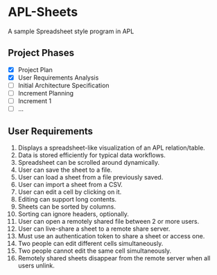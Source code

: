 # APL-Sheets

A sample Spreadsheet style program in APL

## Project Phases

- [x] Project Plan
- [x] User Requirements Analysis
- [ ] Initial Architecture Specification
- [ ] Increment Planning
- [ ] Increment 1
- [ ] ...

## User Requirements

1. Displays a spreadsheet-like visualization of an APL relation/table.
2. Data is stored efficiently for typical data workflows.
3. Spreadsheet can be scrolled around dynamically.
4. User can save the sheet to a file.
5. User can load a sheet from a file previously saved.
6. User can import a sheet from a CSV.
7. User can edit a cell by clicking on it.
8. Editing can support long contents.
9. Sheets can be sorted by columns.
10. Sorting can ignore headers, optionally.
11. User can open a remotely shared file between 2 or more users.
12. User can live-share a sheet to a remote share server.
13. Must use an authentication token to share a sheet or access one.
14. Two people can edit different cells simultaneously.
15. Two people cannot edit the same cell simultaneously.
16. Remotely shared sheets disappear from the remote server when all users unlink.

